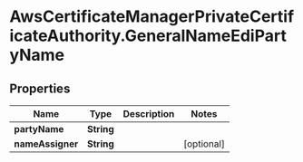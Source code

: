 # AwsCertificateManagerPrivateCertificateAuthority.GeneralNameEdiPartyName

## Properties

Name | Type | Description | Notes
------------ | ------------- | ------------- | -------------
**partyName** | **String** |  | 
**nameAssigner** | **String** |  | [optional] 


